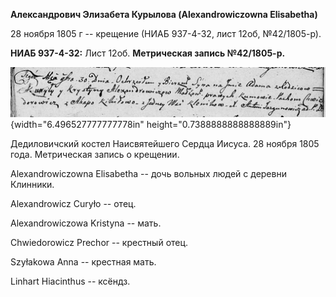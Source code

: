 **Александрович Элизабета Курылова (Alexandrowiczowna Elisabetha)**

28 ноября 1805 г -- крещение (НИАБ 937-4-32, лист 12об, №42/1805-р).

**НИАБ 937-4-32:** Лист 12об. **Метрическая запись №42/1805-р.**

![](./media/e184fc8672a69156e29631b3f898652de696e6a7.png){width="6.496527777777778in"
height="0.7388888888888889in"}

Дедиловичский костел Наисвятейшего Сердца Иисуса. 28 ноября 1805 года.
Метрическая запись о крещении.

Alexandrowiczowna Elisabetha -- дочь вольных людей с деревни Клинники.

Alexandrowicz Curyło -- отец.

Alexandrowiczowa Kristyna -- мать.

Chwiedorowicz Prechor -- крестный отец.

Szyłakowa Anna -- крестная мать.

Linhart Hiacinthus -- ксёндз.
